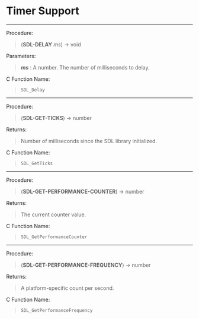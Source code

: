 # Timer Support

---
Procedure:
>(**SDL-DELAY** *ms*) → void

Parameters:
>***ms*** : A number. The number of milliseconds to delay.

C Function Name:
>`SDL_Delay`

---
Procedure:
>(**SDL-GET-TICKS**) → number

Returns:
>Number of milliseconds since the SDL library initialized.

C Function Name:
>`SDL_GetTicks`

---
Procedure:
>(**SDL-GET-PERFORMANCE-COUNTER**) → number

Returns:
>The current counter value.

C Function Name:
>`SDL_GetPerformanceCounter`

---
Procedure:
>(**SDL-GET-PERFORMANCE-FREQUENCY**) → number

Returns:
>A platform-specific count per second.

C Function Name:
>`SDL_GetPerformanceFrequency`
